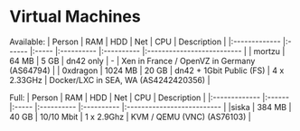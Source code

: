 # Virtual Machines

Available:
| Person        | RAM     | HDD   | Net        | CPU         | Description                |
|:------------- |:------  |:----- |:---------- |:----------  |:-------------------------- |
| mortzu        | 64 MB   | 5 GB  | dn42 only  | -           | Xen in France / OpenVZ in Germany (AS64794) |
| 0xdragon      | 1024 MB | 20 GB | dn42 + 1Gbit Public (FS) | 4 x 2.33GHz | Docker/LXC in SEA, WA (AS4242420356) |

Full:
| Person        | RAM     | HDD   | Net        | CPU         | Description                |
|:------------- |:------  |:----- |:---------- |:----------  |:-------------------------- |
|siska 	        | 384 MB  | 40 GB | 10/10 Mbit | 1 x 2.9Ghz  | KVM / QEMU (VNC) (AS76103) |